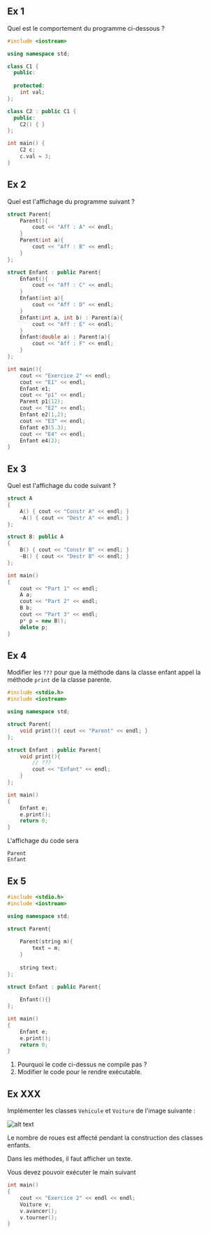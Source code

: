 ## Ex 1

Quel est le comportement du programme ci-dessous ?

```cpp
#include <iostream>

using namespace std;

class C1 {
  public:
    
  protected:
    int val;
};

class C2 : public C1 {
  public:
    C2() { }
};

int main() {
    C2 c;
    c.val = 3;
}
```


## Ex 2

Quel est l'affichage du programme suivant ?

```C++
struct Parent{
    Parent(){
        cout << "Aff : A" << endl;
    }
    Parent(int a){
        cout << "Aff : B" << endl;
    }
};

struct Enfant : public Parent{
    Enfant(){
        cout << "Aff : C" << endl;
    }
    Enfant(int a){
        cout << "Aff : D" << endl;
    }
    Enfant(int a, int b) : Parent(a){
        cout << "Aff : E" << endl;
    }
    Enfant(double a) : Parent(a){
        cout << "Aff : F" << endl;
    }
};

int main(){
    cout << "Exercice 2" << endl;
    cout << "E1" << endl;
    Enfant e1;
    cout << "p1" << endl;
    Parent p1(12);
    cout << "E2" << endl;
    Enfant e2(1,2);
    cout << "E3" << endl;
    Enfant e3(5.3);
    cout << "E4" << endl;
    Enfant e4(2);
}
```


## Ex 3

Quel est l'affichage du code suivant ?

```CPP
struct A
{
    A() { cout << "Constr A" << endl; }
    ~A() { cout << "Destr A" << endl; }
};

struct B: public A
{
    B() { cout << "Constr B" << endl; }
    ~B() { cout << "Destr B" << endl; }
};

int main()
{
    cout << "Part 1" << endl;
    A a;
    cout << "Part 2" << endl;
    B b;
    cout << "Part 3" << endl;
    p* p = new B();
    delete p;
}
```

## Ex 4

Modifier les `???` pour que la méthode dans la classe enfant appel la méthode `print` de la classe parente.

```CPP
#include <stdio.h>
#include <iostream>

using namespace std;

struct Parent{
    void print(){ cout << "Parent" << endl; }
};

struct Enfant : public Parent{
    void print(){ 
        // ??? 
        cout << "Enfant" << endl; 
    }
};

int main()
{
    Enfant e;
    e.print();
    return 0;
}
```

L'affichage du code sera
```console
Parent
Enfant
```

## Ex 5

```CPP
#include <stdio.h>
#include <iostream>

using namespace std;

struct Parent{
    
    Parent(string m){
        text = m;
    }
    
    string text;
};

struct Enfant : public Parent{
    
    Enfant(){}
};

int main()
{
    Enfant e;
    e.print();
    return 0;
}
```

1. Pourquoi le code ci-dessus ne compile pas ?
1. Modifier le code pour le rendre exécutable.

## Ex XXX

Implémenter les classes `Vehicule` et `Voiture` de l'image suivante :

![alt text](images/heritage.png "UML")

Le nombre de roues est affecté pendant la construction des classes enfants.

Dans les méthodes, il faut afficher un texte.

Vous devez pouvoir exécuter le main suivant 

```CPP
int main()
{
    cout << "Exercice 2" << endl << endl;
    Voiture v;
    v.avancer();
    v.tourner();
}
```
